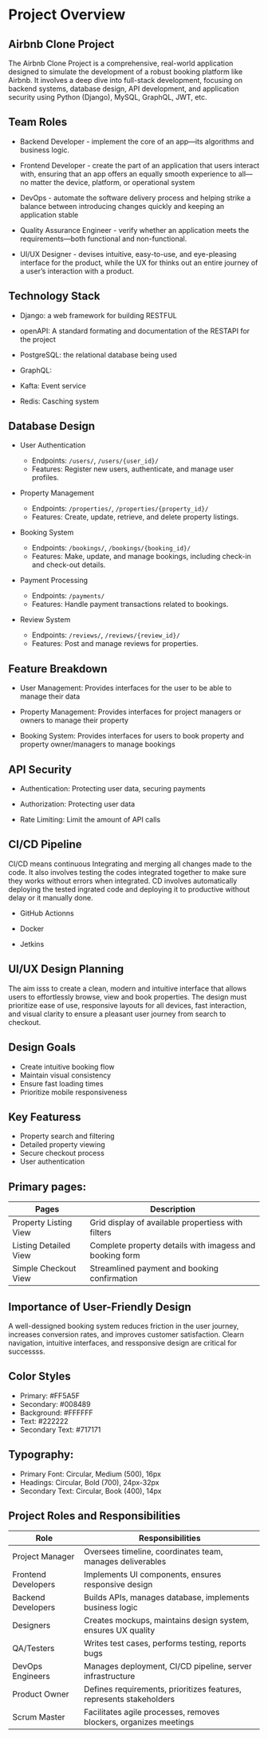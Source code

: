 # Project Overview

## Airbnb Clone Project 
The Airbnb Clone Project is a comprehensive, real-world application designed to simulate the development of a robust booking platform like Airbnb. It involves a deep dive into full-stack development, focusing on backend systems, database design, API development, and application security using Python (Django), MySQL, GraphQL, JWT, etc.

## Team Roles
* Backend Developer -  implement the core of an app—its algorithms and business logic.

* Frontend Developer - create the part of an application that users interact with, ensuring that an app offers an equally smooth experience to all—no matter the device, platform, or operational system

* DevOps - automate the software delivery process and helping strike a balance between introducing changes quickly and keeping an application stable

* Quality Assurance Engineer - verify whether an application meets the requirements—both functional and non-functional.

* UI/UX Designer - devises intuitive, easy-to-use, and eye-pleasing interface for the product, while the UX for thinks out an entire journey of a user’s interaction with a product.


## Technology Stack
* Django: a web framework for building RESTFUL

* openAPI: A standard formating and documentation of the RESTAPI for the project

* PostgreSQL: the relational database being used

* GraphQL: 

* Kafta: Event service

* Redis: Casching system


## Database Design
* User Authentication
	* Endpoints: `/users/`, `/users/{user_id}/`
	* Features: Register new users, authenticate, and manage user profiles.

*	Property Management
	* Endpoints: `/properties/`, `/properties/{property_id}/`
	* Features: Create, update, retrieve, and delete property listings.

*	Booking System
	* Endpoints: `/bookings/`, `/bookings/{booking_id}/`
	* Features: Make, update, and manage bookings, including check-in and check-out details.

*	Payment Processing
	* Endpoints: `/payments/`
	* Features: Handle payment transactions related to bookings.

*	Review System
	* Endpoints: `/reviews/`, `/reviews/{review_id}/`
	* Features: Post and manage reviews for properties.



## Feature Breakdown

* User Management: Provides interfaces for the user to be able to manage their data

* Property Management: Provides interfaces for project managers or owners to manage their property

* Booking System: Provides interfaces for users to book property and property owner/managers to manage bookings


## API Security
* Authentication: Protecting user data, securing payments

* Authorization: Protecting user data

* Rate Limiting: Limit the amount of API calls


## CI/CD Pipeline

CI/CD means continuous Integrating and merging all changes made to the code. It also involves testing the codes integrated together to make sure they works without errors when integrated. CD involves automatically deploying the tested ingrated code and deploying it to productive without delay or it manually done.


* GitHub Actionns

* Docker

* Jetkins


## UI/UX Design Planning

The aim isss to create a clean, modern and intuitive interface that allows users to effortlessly browse, view and book properties. The design must prioritize ease of use, responsive layouts for all devices, fast interaction, and visual clarity to ensure a pleasant user journey from search to checkout.

## Design Goals
* Create intuitive booking flow
* Maintain visual consistency
* Ensure fast loading times
* Prioritize mobile responsiveness

## Key Featuress
* Property search and filtering
* Detailed property viewing
* Secure checkout process
* User authentication

## Primary pages:

| Pages	| Description|
|-------|------------|
| Property Listing View | Grid display of available propertiess with filters |
| Listing Detailed View | Complete property details with imagess and booking form |
| Simple Checkout View  | Streamlined payment and booking confirmation |


## Importance of User-Friendly Design

A well-dessigned booking system reduces friction in the user journey, increases conversion rates, and improves customer satisfaction. Clearn navigation, intuitive interfaces, and ressponsive design are critical for successss.


## Color Styles

* Primary: #FF5A5F
* Secondary: #008489
* Background: #FFFFFF
* Text: #222222
* Secondary Text: #717171

## Typography:

* Primary Font: Circular, Medium (500), 16px
* Headings: Circular, Bold (700), 24px-32px
* Secondary Text: Circular, Book (400), 14px

## Project Roles and Responsibilities

|Role	| Responsibilities|
|-------|------------------|
|Project Manager	| Oversees timeline, coordinates team, manages deliverables|
|Frontend Developers	| Implements UI components, ensures responsive design|
| Backend Developers	| Builds APIs, manages database, implements business logic |
| Designers	| Creates mockups, maintains design system, ensures UX quality|
|QA/Testers	|Writes test cases, performs testing, reports bugs|
|DevOps Engineers	|Manages deployment, CI/CD pipeline, server infrastructure|
|Product Owner	|Defines requirements, prioritizes features, represents stakeholders|
|Scrum Master	|Facilitates agile processes, removes blockers, organizes meetings|



